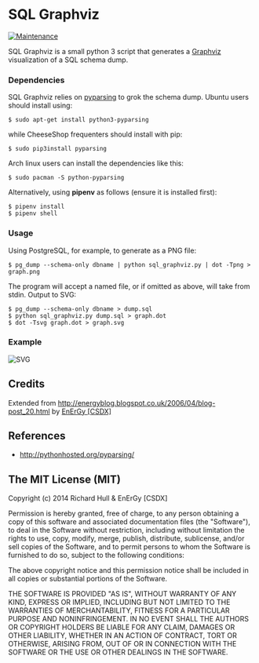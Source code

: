 # SQL Graphviz
[![Maintenance](https://img.shields.io/maintenance/yes/2020.svg?maxAge=2592000)]()

SQL Graphviz is a small python 3 script that generates a [Graphviz](http://www.graphviz.org/)
visualization of a SQL schema dump.

### Dependencies

SQL Graphviz relies on [pyparsing](https://pypi.python.org/pypi/pyparsing/2.0.3) to grok
the schema dump. Ubuntu users should install using:

    $ sudo apt-get install python3-pyparsing

while CheeseShop frequenters should install with pip:

    $ sudo pip3install pyparsing

Arch linux users can install the dependencies like this:

    $ sudo pacman -S python-pyparsing

Alternatively, using **pipenv** as follows (ensure it is installed first):

    $ pipenv install
    $ pipenv shell

### Usage

Using PostgreSQL, for example, to generate as a PNG file:

    $ pg_dump --schema-only dbname | python sql_graphviz.py | dot -Tpng > graph.png

The program will accept a named file, or if omitted as above, will take from stdin.
Output to SVG:

    $ pg_dump --schema-only dbname > dump.sql
    $ python sql_graphviz.py dump.sql > graph.dot
    $ dot -Tsvg graph.dot > graph.svg

### Example

![SVG](https://rawgithub.com/rm-hull/sql_graphviz/master/example.svg)

## Credits

Extended from http://energyblog.blogspot.co.uk/2006/04/blog-post_20.html by [EnErGy [CSDX]](https://www.blogger.com/profile/09096585177254790874)

## References

* http://pythonhosted.org/pyparsing/

## The MIT License (MIT)

Copyright (c) 2014 Richard Hull & EnErGy [CSDX]

Permission is hereby granted, free of charge, to any person obtaining a copy
of this software and associated documentation files (the "Software"), to deal
in the Software without restriction, including without limitation the rights
to use, copy, modify, merge, publish, distribute, sublicense, and/or sell
copies of the Software, and to permit persons to whom the Software is
furnished to do so, subject to the following conditions:

The above copyright notice and this permission notice shall be included in all
copies or substantial portions of the Software.

THE SOFTWARE IS PROVIDED "AS IS", WITHOUT WARRANTY OF ANY KIND, EXPRESS OR
IMPLIED, INCLUDING BUT NOT LIMITED TO THE WARRANTIES OF MERCHANTABILITY,
FITNESS FOR A PARTICULAR PURPOSE AND NONINFRINGEMENT. IN NO EVENT SHALL THE
AUTHORS OR COPYRIGHT HOLDERS BE LIABLE FOR ANY CLAIM, DAMAGES OR OTHER
LIABILITY, WHETHER IN AN ACTION OF CONTRACT, TORT OR OTHERWISE, ARISING FROM,
OUT OF OR IN CONNECTION WITH THE SOFTWARE OR THE USE OR OTHER DEALINGS IN THE
SOFTWARE.

